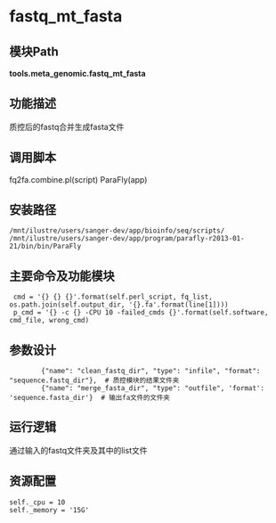 fastq_mt_fasta
==========================

模块Path
-----------

**tools.meta_genomic.fastq_mt_fasta**

功能描述
-----------------------------------

质控后的fastq合并生成fasta文件

调用脚本
-----------------------------------

fq2fa.combine.pl(script)
ParaFly(app)

安装路径
-----------------------------------

`/mnt/ilustre/users/sanger-dev/app/bioinfo/seq/scripts/`
`/mnt/ilustre/users/sanger-dev/app/program/parafly-r2013-01-21/bin/bin/ParaFly`

主要命令及功能模块
-----------------------------------

```
 cmd = '{} {} {}'.format(self.perl_script, fq_list, os.path.join(self.output_dir, '{}.fa'.format(line[1])))
 p_cmd = '{} -c {} -CPU 10 -failed_cmds {}'.format(self.software, cmd_file, wrong_cmd)

```

参数设计
-----------------------------------

```
        {"name": "clean_fastq_dir", "type": "infile", "format": "sequence.fastq_dir"},  # 质控模块的结果文件夹
        {"name": "merge_fasta_dir", "type": "outfile", 'format': 'sequence.fasta_dir'}  # 输出fa文件的文件夹
```

运行逻辑
-----------------------------------

通过输入的fastq文件夹及其中的list文件

资源配置
-----------------------------------

```
self._cpu = 10
self._memory = '15G'

```
